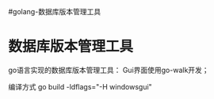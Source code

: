 #golang-数据库版本管理工具

# 数据库版本管理工具
go语言实现的数据库版本管理工具：
Gui界面使用go-walk开发；

编译方式
go build -ldflags="-H windowsgui"


